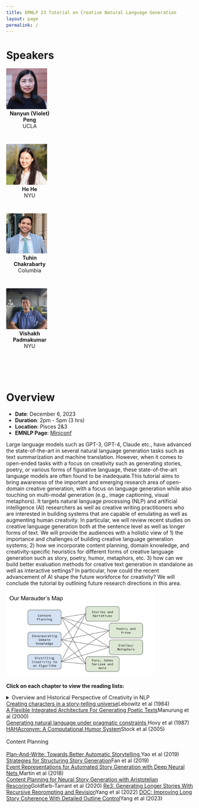 ```yaml
---
title: EMNLP 23 Tutorial on Creative Natural Language Generation
layout: page
permalink: /
---
```


# Speakers

<div style="width:100%">
<div class="col-md-4" style="width:25%">
    <div class="profile height150">
        <div><a href="https://vnpeng.net/"><img class="avatar-img" width=110 src="images/violet-profile.png"></a></div>
        <div style="margin-bottom:40px"><center><b>Nanyun (Violet) Peng</b><br>UCLA</center></div>
    </div>
</div>
<div class="col-md-4" style="width:25%">
    <div class="profile height150">
        <div><a href="https://hhexiy.github.io"><img class="avatar-img" width=110 src="images/hehe-profile.png"> </a></div>
        <div style="margin-bottom:40px"><center><b>He He</b><br>NYU</center></div>
    </div>
</div>
<div class="col-md-4" style="width:25%">
    <div class="profile height150">
        <div><a href="https://tuhinjubcse.github.io/"><img class="avatar-img" width=110 src="images/tuhin-profile.png"></a></div>
        <div style="margin-bottom:40px"><center><b>Tuhin Chakrabarty</b><br>Columbia</center></div>
    </div>
</div>
<div class="col-md-4" style="width:25%">
    <div class="profile height150">
        <div><a href="http://vishakhpk.github.io"><img class="avatar-img" width=110 src="images/vishakh-profile.jpeg"></a></div>
        <div style="margin-bottom:40px"><center><b>Vishakh Padmakumar</b><br>NYU</center></div>
    </div>
</div>
</div>
<br/><br/>

# Overview

- **Date**: December 6, 2023
- **Duration**: 2pm - 5pm (3 hrs)
- **Location**: Pisces 2&3
- **EMNLP Page**: [Miniconf](https://virtual2023.emnlp.org/tutorial_t6.html)

Large language models such as GPT-3, GPT-4, Claude etc., have advanced the state-of-the-art in several natural language generation tasks such as text summarization and machine translation. However, when it comes to open-ended tasks with a focus on creativity such as generating stories, poetry, or various forms of figurative language, these state-of-the-art language models are often found to be inadequate.This tutorial aims to bring awareness of the important and emerging research area of open-domain creative generation, with a focus on language generation while also touching on multi-modal generation (e.g., image captioning, visual metaphors). It targets natural language processing (NLP) and artificial intelligence (AI) researchers as well as creative writing practitioners who are interested in building systems that are capable of emulating as well as augmenting human creativity. In particular, we will review recent studies on creative language generation both at the sentence level as well as longer forms of text. We will provide the audiences with a holistic view of 1) the importance and challenges of building creative language generation systems; 2) how we incorporate content planning, domain knowledge, and creativity-specific heuristics for different forms of creative language generation such as story, poetry, humor, metaphors, etc. 3) how can we build better evaluation methods for creative text generation in standalone as well as interactive settings? In particular, how could the recent advancement of AI shape the future workforce for creativity? We will conclude the tutorial by outlining future research directions in this area.

<div><img class="avatar-img" width=400 src="images/map.png"></div>

**Click on each chapter to view the reading lists:** 
<details>
<summary>Overview and Historical Perspective of Creativity in NLP</summary>
TALESPIN
<br>
<a target="_blank" href="https://www.ijcai.org/Proceedings/77-1/Papers/013.pdf">TALE-SPIN, AN INTERACTIVE PROGRAM THAT WRITES STORIES</a>Meehan et al (1977)</li>
<br>
<a target="_blank" href="https://www.ijcai.org/Proceedings/81-1/Papers/004.pdf">STORY GENERATION AFTER TALE-SPIN</a>Dehn et al (1981)</li>
<br>
</details>
<a target="_blank" href="https://www.sciencedirect.com/science/article/abs/pii/0304422X84900019">Creating characters in a story-telling universe</a>Lebowitz et al (1984)<br>
<a target="_blank" href="https://era.ed.ac.uk/bitstream/handle/1842/3461/0016.pdf?sequence=1&isAllowed=y">A Flexible Integrated Architecture For Generating Poetic Texts</a>Manurung et al (2000)<br>
<a target="_blank" href="https://www.sciencedirect.com/science/article/abs/pii/0378216687901093">Generating natural language under pragmatic constraints
</a>Hovy et al (1987)<br>
<a target="_blank" href="https://aclanthology.org/P05-3029.pdf">HAHAcronym: A Computational Humor System</a>Stock et al (2005)<br>
</li>
<br>
<summary>Content Planning</summary>
<br>
<a target="_blank" href="https://vnpeng.net/bibliography/yao2019plan/">Plan-And-Write: Towards Better Automatic Storytelling
</a>Yao et al (2019)</li>
<br>
<a target="_blank" href="https://aclanthology.org/P19-1254/">Strategies for Structuring Story Generation</a>Fan et al (2019)</li>
<br>
<a target="_blank" href="https://ojs.aaai.org/index.php/AAAI/article/view/11430">Event Representations for Automated Story Generation with Deep Neural Nets
</a>Martin et al (2018)</li>
<br>
<a target="_blank" href="https://aclanthology.org/2020.emnlp-main.351.pdf">Content Planning for Neural Story Generation with Aristotelian Rescoring</a>Goldfarb-Tarrant et al (2020)</li>
<a target="_blank" href="https://aclanthology.org/2022.emnlp-main.296/">Re3: Generating Longer Stories With Recursive Reprompting and Revision</a>Yang et al (2022)</li>
<a target="_blank" href="https://aclanthology.org/2023.acl-long.190/">DOC: Improving Long Story Coherence With Detailed Outline Control</a>Yang et al (2023)</li>
<br>
</details>
